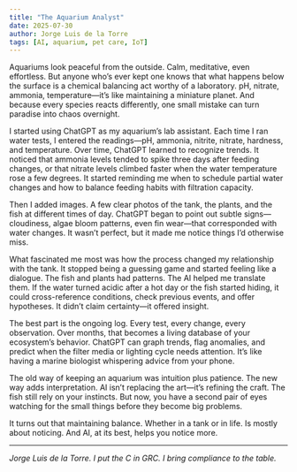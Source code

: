 ```yaml
---
title: "The Aquarium Analyst"
date: 2025-07-30
author: Jorge Luis de la Torre
tags: [AI, aquarium, pet care, IoT]
---
```


Aquariums look peaceful from the outside. Calm, meditative, even effortless. But anyone who’s ever kept one knows that what happens below the surface is a chemical balancing act worthy of a laboratory. pH, nitrate, ammonia, temperature—it’s like maintaining a miniature planet. And because every species reacts differently, one small mistake can turn paradise into chaos overnight.

I started using ChatGPT as my aquarium’s lab assistant. Each time I ran water tests, I entered the readings—pH, ammonia, nitrite, nitrate, hardness, and temperature. Over time, ChatGPT learned to recognize trends. It noticed that ammonia levels tended to spike three days after feeding changes, or that nitrate levels climbed faster when the water temperature rose a few degrees. It started reminding me when to schedule partial water changes and how to balance feeding habits with filtration capacity.

Then I added images. A few clear photos of the tank, the plants, and the fish at different times of day. ChatGPT began to point out subtle signs—cloudiness, algae bloom patterns, even fin wear—that corresponded with water changes. It wasn’t perfect, but it made me notice things I’d otherwise miss.

What fascinated me most was how the process changed my relationship with the tank. It stopped being a guessing game and started feeling like a dialogue. The fish and plants had patterns. The AI helped me translate them. If the water turned acidic after a hot day or the fish started hiding, it could cross-reference conditions, check previous events, and offer hypotheses. It didn’t claim certainty—it offered insight.

The best part is the ongoing log. Every test, every change, every observation. Over months, that becomes a living database of your ecosystem’s behavior. ChatGPT can graph trends, flag anomalies, and predict when the filter media or lighting cycle needs attention. It’s like having a marine biologist whispering advice from your phone.

The old way of keeping an aquarium was intuition plus patience. The new way adds interpretation. AI isn’t replacing the art—it’s refining the craft. The fish still rely on your instincts. But now, you have a second pair of eyes watching for the small things before they become big problems.

It turns out that maintaining balance. Whether in a tank or in life. Is mostly about noticing. And AI, at its best, helps you notice more.

---

*Jorge Luis de la Torre. I put the C in GRC. I bring compliance to the table.*